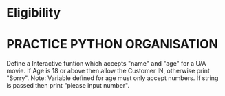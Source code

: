 # Eligibility
# PRACTICE PYTHON ORGANISATION #

Define a Interactive funtion which accepts "name" and "age" for a U/A movie. If Age is 18 or above then allow the Customer IN, otherwise print "Sorry".
Note: Variable defined for age must only accept numbers. If string is passed then print "please input number".
